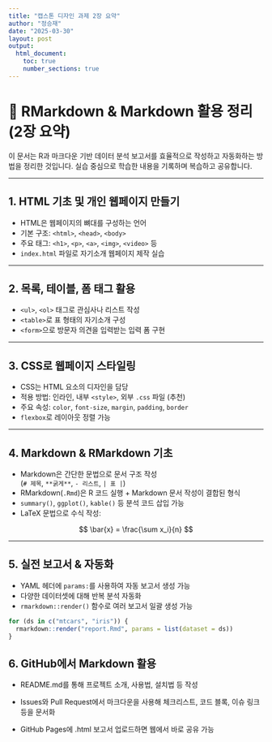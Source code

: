 ```yaml
---
title: "캡스톤 디자인 과제 2장 요약"
author: "정승재"
date: "2025-03-30"
layout: post
output:
  html_document:
    toc: true
    number_sections: true
---
```


# 📘 RMarkdown & Markdown 활용 정리 (2장 요약)

이 문서는 R과 마크다운 기반 데이터 분석 보고서를 효율적으로 작성하고 자동화하는 방법을 정리한 것입니다. 실습 중심으로 학습한 내용을 기록하며 복습하고 공유합니다.

------------------------------------------------------------------------

## 1. HTML 기초 및 개인 웹페이지 만들기

-   HTML은 웹페이지의 뼈대를 구성하는 언어
-   기본 구조: `<html>`, `<head>`, `<body>`
-   주요 태그: `<h1>`, `<p>`, `<a>`, `<img>`, `<video>` 등
-   `index.html` 파일로 자기소개 웹페이지 제작 실습

------------------------------------------------------------------------

## 2. 목록, 테이블, 폼 태그 활용

-   `<ul>`, `<ol>` 태그로 관심사나 리스트 작성
-   `<table>`로 표 형태의 자기소개 구성
-   `<form>`으로 방문자 의견을 입력받는 입력 폼 구현

------------------------------------------------------------------------

## 3. CSS로 웹페이지 스타일링

-   CSS는 HTML 요소의 디자인을 담당
-   적용 방법: 인라인, 내부 `<style>`, 외부 `.css` 파일 (추천)
-   주요 속성: `color`, `font-size`, `margin`, `padding`, `border`
-   `flexbox`로 레이아웃 정렬 가능

------------------------------------------------------------------------

## 4. Markdown & RMarkdown 기초

-   Markdown은 간단한 문법으로 문서 구조 작성\
    (`# 제목`, `**굵게**`, `- 리스트`, `| 표 |`)
-   RMarkdown(`.Rmd`)은 R 코드 실행 + Markdown 문서 작성이 결합된 형식
-   `summary()`, `ggplot()`, `kable()` 등 분석 코드 삽입 가능
-   LaTeX 문법으로 수식 작성:

$$
\bar{x} = \frac{\sum x_i}{n}
$$

------------------------------------------------------------------------

## 5. 실전 보고서 & 자동화

-   YAML 헤더에 `params:`를 사용하여 자동 보고서 생성 가능
-   다양한 데이터셋에 대해 반복 분석 자동화
-   `rmarkdown::render()` 함수로 여러 보고서 일괄 생성 가능


```r
for (ds in c("mtcars", "iris")) {
  rmarkdown::render("report.Rmd", params = list(dataset = ds))
}
```

## 6. GitHub에서 Markdown 활용

-   README.md를 통해 프로젝트 소개, 사용법, 설치법 등 작성

-   Issues와 Pull Request에서 마크다운을 사용해 체크리스트, 코드 블록, 이슈 링크 등을 문서화

-   GitHub Pages에 .html 보고서 업로드하면 웹에서 바로 공유 가능
